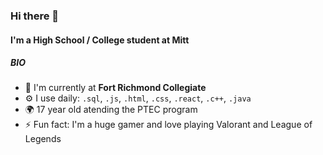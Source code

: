 ### Hi there 👋

#### I'm a High School / College student at Mitt 

##### BIO

- 🏢 I'm currently at **Fort Richmond Collegiate**
- ⚙️ I use daily: `.sql`, `.js`, `.html`, `.css`, `.react`, `.c++`, `.java`
- 🌍 17 year old atending the PTEC program 
- ⚡️ Fun fact: I'm a huge gamer and love playing Valorant and League of Legends
